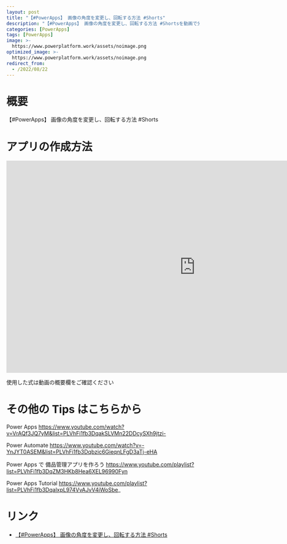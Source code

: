 ```yaml
---
layout: post
title: "【#PowerApps】 画像の角度を変更し、回転する方法 #Shorts"
description: "【#PowerApps】 画像の角度を変更し、回転する方法 #Shortsを動画で分かりやすく解説"
categories: [PowerApps]
tags: [PowerApps]
image: >-
  https://www.powerplatform.work/assets/noimage.png
optimized_image: >-
  https://www.powerplatform.work/assets/noimage.png
redirect_from:
  - /2022/08/22
---
```



#  概要

【#PowerApps】 画像の角度を変更し、回転する方法 #Shorts


# アプリの作成方法

<iframe width="983" height="553" src="https://www.youtube.com/embed/q2GV8VGIgtY" title="YouTube video player" frameborder="0" allow="accelerometer; autoplay; clipboard-write; encrypted-media; gyroscope; picture-in-picture" allowfullscreen></iframe>


使用した式は動画の概要欄をご確認ください


# その他の Tips はこちらから

Power Apps
https://www.youtube.com/watch?v=VrAQf3JQ7yM&list=PLVhFi1fb3DqakSLVMn22DDcySXh9jtzi- 

Power Automate
https://www.youtube.com/watch?v=-YnJYT0ASEM&list=PLVhFi1fb3Dqbzic6GieqnLFgD3aTj-eHA

Power Apps で 備品管理アプリを作ろう
https://www.youtube.com/playlist?list=PLVhFi1fb3DqZM3HKb8Hea6XEL96990Fyn

Power Apps Tutorial
https://www.youtube.com/playlist?list=PLVhFi1fb3DqalxpL974VvAJvV4iWoSbe_

# リンク


- [【#PowerApps】 画像の角度を変更し、回転する方法 #Shorts](https://www.youtube.com/watch?v=q2GV8VGIgtY)

